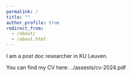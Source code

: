 ```yaml
---
permalink: /
title: ""
author_profile: true
redirect_from: 
  - /about/
  - /about.html
---
```


 I am a post doc researcher in KU Leuven.

 You can find my CV here: ../assests/cv-2024.pdf
 




 